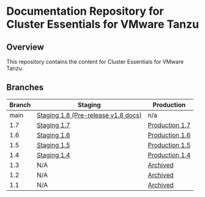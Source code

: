 # Documentation Repository for Cluster Essentials for VMware Tanzu

## Overview

This repository contains the content for Cluster Essentials for VMware Tanzu.

## Branches

| Branch | Staging | Production |
|--------|---------|------------|
| main    | [Staging 1.8 (Pre-release v1.8 docs)](https://docs-staging.vmware.com/en/Cluster-Essentials-for-VMware-Tanzu/1.8/cluster-essentials/deploy.html)    | n/a       |
| 1.7    | [Staging 1.7](https://docs-staging.vmware.com/en/Cluster-Essentials-for-VMware-Tanzu/1.7/cluster-essentials/deploy.html)    | [Production 1.7](https://docs.vmware.com/en/Cluster-Essentials-for-VMware-Tanzu/1.7/cluster-essentials/deploy.html) 
| 1.6    | [Staging 1.6](https://docs-staging.vmware.com/en/Cluster-Essentials-for-VMware-Tanzu/1.6/cluster-essentials/deploy.html)    | [Production 1.6](https://docs.vmware.com/en/Cluster-Essentials-for-VMware-Tanzu/1.6/cluster-essentials/deploy.html)       |
| 1.5    | [Staging 1.5](https://docs-staging.vmware.com/en/Cluster-Essentials-for-VMware-Tanzu/1.5/cluster-essentials/deploy.html)    | [Production 1.5](https://docs.vmware.com/en/Cluster-Essentials-for-VMware-Tanzu/1.5/cluster-essentials/deploy.html)       |
| 1.4    | [Staging 1.4](https://docs-staging.vmware.com/en/Cluster-Essentials-for-VMware-Tanzu/1.4/cluster-essentials/deploy.html)    | [Production 1.4](https://docs.vmware.com/en/Cluster-Essentials-for-VMware-Tanzu/1.4/cluster-essentials/deploy.html)       |
| 1.3    | N/A    | [Archived](https://docs.vmware.com/en/Cluster-Essentials-for-VMware-Tanzu/1.3/cluster-essentials.pdf)       |
| 1.2    | N/A    | [Archived](https://docs.vmware.com/en/Cluster-Essentials-for-VMware-Tanzu/1.2/cluster-essentials.pdf)       |
| 1.1    | N/A    | [Archived](https://docs.vmware.com/en/Cluster-Essentials-for-VMware-Tanzu/1.1/cluster-essentials.pdf)       |
